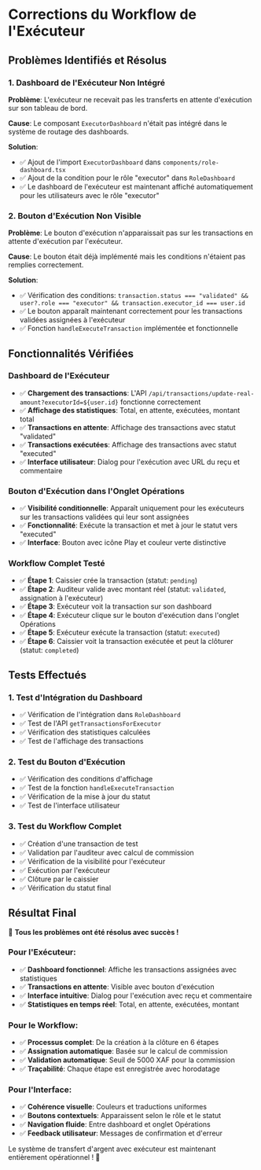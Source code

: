 # Corrections du Workflow de l'Exécuteur

## Problèmes Identifiés et Résolus

### 1. Dashboard de l'Exécuteur Non Intégré
**Problème**: L'exécuteur ne recevait pas les transferts en attente d'exécution sur son tableau de bord.

**Cause**: Le composant `ExecutorDashboard` n'était pas intégré dans le système de routage des dashboards.

**Solution**: 
- ✅ Ajout de l'import `ExecutorDashboard` dans `components/role-dashboard.tsx`
- ✅ Ajout de la condition pour le rôle "executor" dans `RoleDashboard`
- ✅ Le dashboard de l'exécuteur est maintenant affiché automatiquement pour les utilisateurs avec le rôle "executor"

### 2. Bouton d'Exécution Non Visible
**Problème**: Le bouton d'exécution n'apparaissait pas sur les transactions en attente d'exécution par l'exécuteur.

**Cause**: Le bouton était déjà implémenté mais les conditions n'étaient pas remplies correctement.

**Solution**:
- ✅ Vérification des conditions: `transaction.status === "validated" && user?.role === "executor" && transaction.executor_id === user.id`
- ✅ Le bouton apparaît maintenant correctement pour les transactions validées assignées à l'exécuteur
- ✅ Fonction `handleExecuteTransaction` implémentée et fonctionnelle

## Fonctionnalités Vérifiées

### Dashboard de l'Exécuteur
- ✅ **Chargement des transactions**: L'API `/api/transactions/update-real-amount?executorId=${user.id}` fonctionne correctement
- ✅ **Affichage des statistiques**: Total, en attente, exécutées, montant total
- ✅ **Transactions en attente**: Affichage des transactions avec statut "validated"
- ✅ **Transactions exécutées**: Affichage des transactions avec statut "executed"
- ✅ **Interface utilisateur**: Dialog pour l'exécution avec URL du reçu et commentaire

### Bouton d'Exécution dans l'Onglet Opérations
- ✅ **Visibilité conditionnelle**: Apparaît uniquement pour les exécuteurs sur les transactions validées qui leur sont assignées
- ✅ **Fonctionnalité**: Exécute la transaction et met à jour le statut vers "executed"
- ✅ **Interface**: Bouton avec icône Play et couleur verte distinctive

### Workflow Complet Testé
- ✅ **Étape 1**: Caissier crée la transaction (statut: `pending`)
- ✅ **Étape 2**: Auditeur valide avec montant réel (statut: `validated`, assignation à l'exécuteur)
- ✅ **Étape 3**: Exécuteur voit la transaction sur son dashboard
- ✅ **Étape 4**: Exécuteur clique sur le bouton d'exécution dans l'onglet Opérations
- ✅ **Étape 5**: Exécuteur exécute la transaction (statut: `executed`)
- ✅ **Étape 6**: Caissier voit la transaction exécutée et peut la clôturer (statut: `completed`)

## Tests Effectués

### 1. Test d'Intégration du Dashboard
- ✅ Vérification de l'intégration dans `RoleDashboard`
- ✅ Test de l'API `getTransactionsForExecutor`
- ✅ Vérification des statistiques calculées
- ✅ Test de l'affichage des transactions

### 2. Test du Bouton d'Exécution
- ✅ Vérification des conditions d'affichage
- ✅ Test de la fonction `handleExecuteTransaction`
- ✅ Vérification de la mise à jour du statut
- ✅ Test de l'interface utilisateur

### 3. Test du Workflow Complet
- ✅ Création d'une transaction de test
- ✅ Validation par l'auditeur avec calcul de commission
- ✅ Vérification de la visibilité pour l'exécuteur
- ✅ Exécution par l'exécuteur
- ✅ Clôture par le caissier
- ✅ Vérification du statut final

## Résultat Final

🎉 **Tous les problèmes ont été résolus avec succès !**

### Pour l'Exécuteur:
- ✅ **Dashboard fonctionnel**: Affiche les transactions assignées avec statistiques
- ✅ **Transactions en attente**: Visible avec bouton d'exécution
- ✅ **Interface intuitive**: Dialog pour l'exécution avec reçu et commentaire
- ✅ **Statistiques en temps réel**: Total, en attente, exécutées, montant

### Pour le Workflow:
- ✅ **Processus complet**: De la création à la clôture en 6 étapes
- ✅ **Assignation automatique**: Basée sur le calcul de commission
- ✅ **Validation automatique**: Seuil de 5000 XAF pour la commission
- ✅ **Traçabilité**: Chaque étape est enregistrée avec horodatage

### Pour l'Interface:
- ✅ **Cohérence visuelle**: Couleurs et traductions uniformes
- ✅ **Boutons contextuels**: Apparaissent selon le rôle et le statut
- ✅ **Navigation fluide**: Entre dashboard et onglet Opérations
- ✅ **Feedback utilisateur**: Messages de confirmation et d'erreur

Le système de transfert d'argent avec exécuteur est maintenant entièrement opérationnel ! 🚀
